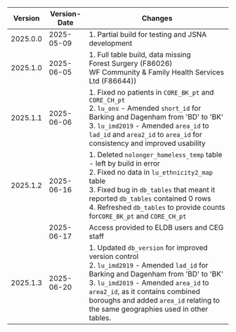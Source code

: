 | Version  | Version-Date | Changes                                                                                                                                                                                                                                                                                                 |
| -------- | ------------ | ------------------------------------------------------------------------------------------------------------------------------------------------------------------------------------------------------------------------------------------------------------------------------------------------------- |
| 2025.0.0 | 2025-05-09   | 1. Partial build for testing and JSNA development                                                                                                                                                                                                                                                       |
| 2025.1.0 | 2025-06-05   | 1. Full table build, data missing<br>        Forest Surgery (F86026)<br>        WF Community & Family Health Services Ltd (F86644))                                                                                                                                                                     |
| 2025.1.1 | 2025-06-06   | 1. Fixed no patients in `CORE_BK_pt` and `CORE_CH_pt`<br>2. `lu_ons` - Amended `short_id` for Barking and Dagenham from 'BD' to 'BK'<br>3. `lu_imd2019` - Amended `area_id` to `lad_id` and `area2_id` to `area_id` for consistency and improved usability                                              |
| 2025.1.2 | 2025-06-16   | 1. Deleted `nolonger_homeless_temp` table - left by build in error<br>2. Fixed no data in `lu_ethnicity2_map` table<br>3. Fixed bug in `db_tables` that meant it reported `db_tables` contained 0 rows<br>4. Refreshed `db_tables` to provide counts for`CORE_BK_pt` and `CORE_CH_pt`                   |
|          | 2025-06-17   | Access provided to ELDB users and CEG staff                                                                                                                                                                                                                                                             |
| 2025.1.3 | 2025-06-20   | 1. Updated `db_version` for improved version control<br>2. `lu_imd2019` - Amended `lad_id` for Barking and Dagenham from 'BD' to 'BK'<br>3. `lu_imd2019` - Amended `area_id` to `area2_id`, as it contains combined boroughs and added `area_id` relating to the same geographies used in other tables. |
